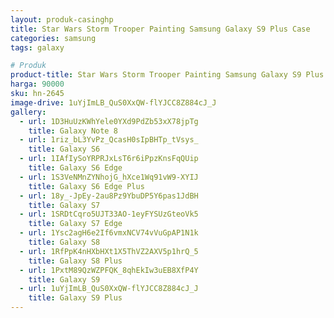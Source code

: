 ```yaml
---
layout: produk-casinghp
title: Star Wars Storm Trooper Painting Samsung Galaxy S9 Plus Case
categories: samsung
tags: galaxy

# Produk
product-title: Star Wars Storm Trooper Painting Samsung Galaxy S9 Plus Case
harga: 90000
sku: hn-2645
image-drive: 1uYjImLB_QuS0XxQW-flYJCC8Z884cJ_J
gallery:
  - url: 1D3HuUzKWhYele0YXd9PdZb53xX78jpTg
    title: Galaxy Note 8
  - url: 1riz_bL3YvPz_QcasH0sIpBHTp_tVsys_
    title: Galaxy S6
  - url: 1IAfIySoYRPRJxLsT6r6iPpzKnsFqQUip
    title: Galaxy S6 Edge
  - url: 1S3VeNMnZYNhojG_hXce1Wq91vW9-XYIJ
    title: Galaxy S6 Edge Plus
  - url: 18y_-JpEy-2au8Pz9YbuDP5Y6pas1JdBH
    title: Galaxy S7
  - url: 1SRDtCqro5UJT33AO-1eyFYSUzGteoVk5
    title: Galaxy S7 Edge
  - url: 1Ysc2agH6e2If6vmxNCV74vVuGpAP1N1k
    title: Galaxy S8
  - url: 1RfPpK4nHXbHXt1X5ThVZ2AXV5p1hrQ_5
    title: Galaxy S8 Plus
  - url: 1PxtM89QzWZPFQK_8qhEkIw3uEB8XfP4Y
    title: Galaxy S9
  - url: 1uYjImLB_QuS0XxQW-flYJCC8Z884cJ_J
    title: Galaxy S9 Plus
---
```


